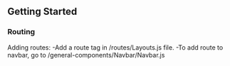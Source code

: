 ## Getting Started

### Routing

Adding routes:
  -Add a route tag in /routes/Layouts.js file.
  -To add route to navbar, go to /general-components/Navbar/Navbar.js